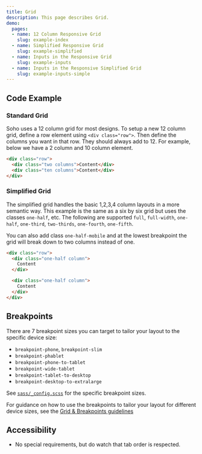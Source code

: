 ```yaml
---
title: Grid
description: This page describes Grid.
demo:
  pages:
  - name: 12 Column Responsive Grid
    slug: example-index
  - name: Simplified Responsive Grid
    slug: example-simplified
  - name: Inputs in the Responsive Grid
    slug: example-inputs
  - name: Inputs in the Responsive Simplified Grid
    slug: example-inputs-simple
---
```


## Code Example

### Standard Grid

Soho uses a 12 column grid for most designs. To setup a new 12 column grid, define a row element using `<div class="row">`. Then define the columns you want in that row. They should always add to 12. For example, below we have a 2 column and 10 column element.

```html
<div class="row">
  <div class="two columns">Content</div>
  <div class="ten columns">Content</div>
</div>
```
### Simplified Grid

The simplified grid handles the basic 1,2,3,4 column layouts in a more semantic way. This example is the same as a six by six grid but uses the classes `one-half`, etc. The following are supported `full`, `full-width`, `one-half`, `one-third`, `two-thirds`, `one-fourth`, `one-fifth`.

You can also add class `one-half-mobile` and at the lowest breakpoint the grid will break down to two columns instead of one.

```html
<div class="row">
  <div class="one-half column">
    Content
  </div>

  <div class="one-half column">
    Content
  </div>
</div>
```

## Breakpoints

There are 7 breakpoint sizes you can target to tailor your layout to the specific device size:

* `breakpoint-phone`, `breakpoint-slim`
* `breakpoint-phablet`
* `breakpoint-phone-to-tablet`
* `breakpoint-wide-tablet`
* `breakpoint-tablet-to-desktop`
* `breakpoint-desktop-to-extralarge`

See [`sass/_config.scss`](http://git.infor.com/projects/SOHO/repos/controls/browse/sass/_config.scss#857-866) for the specific breakpoint sizes.

For guidance on how to use the breakpoints to tailor your layout for different device sizes, see the [Grid & Breakpoints guidelines](/guidelines/page-structure/grid)

## Accessibility

-   No special requirements, but do watch that tab order is respected.
